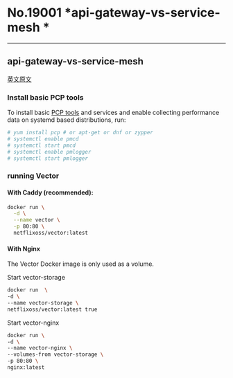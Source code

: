 
# No.19001 *api-gateway-vs-service-mesh *

------

## api-gateway-vs-service-mesh

[英文原文](https://aspenmesh.io/2018/09/api-gateway-vs-service-mesh/)

### Install basic PCP tools

To install basic [PCP tools](https://pcp.io/docs/guide.html#collectors) and services and enable collecting performance data on systemd based distributions, run:

``` bash
# yum install pcp # or apt-get or dnf or zypper 
# systemctl enable pmcd 
# systemctl start pmcd 
# systemctl enable pmlogger 
# systemctl start pmlogger
```

### **running Vector**

#### With Caddy (recommended):

``` bash
docker run \
  -d \
  --name vector \
  -p 80:80 \
  netflixoss/vector:latest
```

#### **With Nginx**

The Vector Docker image is only used as a volume.

Start vector-storage

``` bash
docker run  \
-d \
--name vector-storage \
netflixoss/vector:latest true
```

Start vector-nginx

``` bash
docker run \
-d \
--name vector-nginx \
--volumes-from vector-storage \
-p 80:80 \
nginx:latest
```




